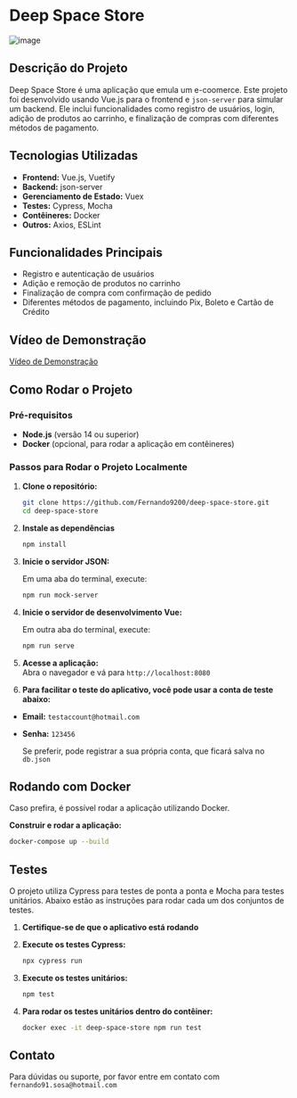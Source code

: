 # Deep Space Store

![image](https://github.com/user-attachments/assets/d17e2d7e-861b-43ec-9a8d-96d0add44c93)

## Descrição do Projeto

Deep Space Store é uma aplicação que emula um e-coomerce. Este projeto foi desenvolvido usando Vue.js para o frontend e `json-server` para simular um backend. Ele inclui funcionalidades como registro de usuários, login, adição de produtos ao carrinho, e finalização de compras com diferentes métodos de pagamento.

## Tecnologias Utilizadas

- **Frontend:** Vue.js, Vuetify
- **Backend:** json-server
- **Gerenciamento de Estado:** Vuex
- **Testes:** Cypress, Mocha
- **Contêineres:** Docker
- **Outros:** Axios, ESLint

## Funcionalidades Principais

- Registro e autenticação de usuários
- Adição e remoção de produtos no carrinho
- Finalização de compra com confirmação de pedido
- Diferentes métodos de pagamento, incluindo Pix, Boleto e Cartão de Crédito

## Vídeo de Demonstração

[Vídeo de Demonstração](https://github.com/user-attachments/assets/56b8a245-c179-4b31-a8e0-32a13d2bb5e7)

## Como Rodar o Projeto

### Pré-requisitos

- **Node.js** (versão 14 ou superior)
- **Docker** (opcional, para rodar a aplicação em contêineres)

### Passos para Rodar o Projeto Localmente

1. **Clone o repositório:**

   ```bash
   git clone https://github.com/Fernando9200/deep-space-store.git
   cd deep-space-store

2. **Instale as dependências**

   ```bash
   npm install

3. **Inicie o servidor JSON:**
   
   Em uma aba do terminal, execute:
   ```bash
   npm run mock-server

4. **Inicie o servidor de desenvolvimento Vue:**

   Em outra aba do terminal, execute:
   ```bash
   npm run serve

5. **Acesse a aplicação:**  
   Abra o navegador e vá para `http://localhost:8080`

6. **Para facilitar o teste do aplicativo, você pode usar a conta de teste abaixo:**

- **Email:** `testaccount@hotmail.com`
- **Senha:** `123456`
   
   Se preferir, pode registrar a sua própria conta, que ficará salva no `db.json`

## Rodando com Docker  

Caso prefira, é possível rodar a aplicação utilizando Docker.

**Construir e rodar a aplicação:**

```bash
docker-compose up --build
```

## Testes

O projeto utiliza Cypress para testes de ponta a ponta e Mocha para testes unitários. Abaixo estão as instruções para rodar cada um dos conjuntos de testes.

1. **Certifique-se de que o aplicativo está rodando**

2. **Execute os testes Cypress:**

   ```bash
   npx cypress run
   ```
3. **Execute os testes unitários:**

   ```bash
   npm test
   ```

4. **Para rodar os testes unitários dentro do contêiner:**

   ```bash
   docker exec -it deep-space-store npm run test
   ```

## Contato
Para dúvidas ou suporte, por favor entre em contato com `fernando91.sosa@hotmail.com`
